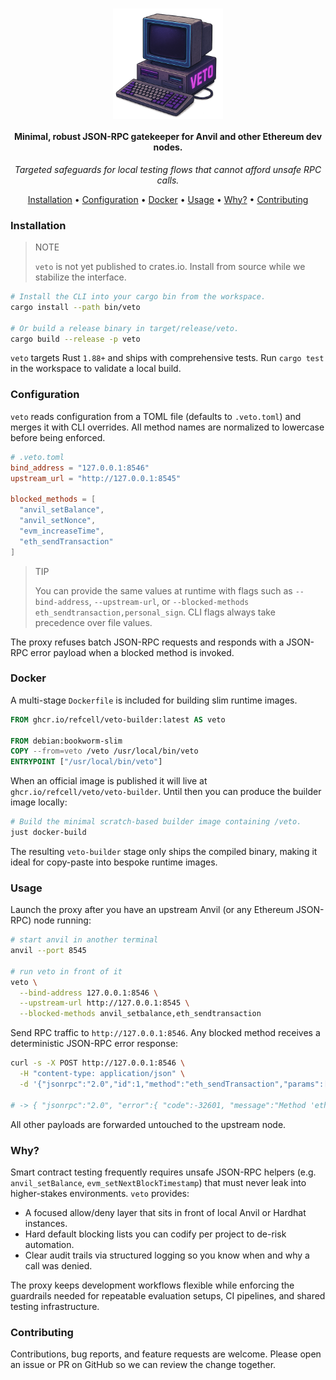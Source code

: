 <h1 align="center">
  <img src="https://raw.githubusercontent.com/refcell/veto/main/assets/logo.png" alt="veto banner placeholder" width="35%" align="center">
</h1>

<h4 align="center">
  Minimal, robust JSON-RPC gatekeeper for Anvil and other Ethereum dev nodes.
</h4>

<p align="center">
  <em>Targeted safeguards for local testing flows that cannot afford unsafe RPC calls.</em>
</p>

<p align="center">
  <a href="#installation">Installation</a> •
  <a href="#configuration">Configuration</a> •
  <a href="#docker">Docker</a> •
  <a href="#usage">Usage</a> •
  <a href="#why">Why?</a> •
  <a href="#contributing">Contributing</a>
</p>

### Installation

> NOTE
>
> `veto` is not yet published to crates.io. Install from source while we stabilize the interface.

```sh
# Install the CLI into your cargo bin from the workspace.
cargo install --path bin/veto

# Or build a release binary in target/release/veto.
cargo build --release -p veto
```

`veto` targets Rust `1.88+` and ships with comprehensive tests. Run `cargo test` in the workspace to validate a local build.

### Configuration

`veto` reads configuration from a TOML file (defaults to `.veto.toml`) and merges it with CLI overrides. All method names are normalized to lowercase before being enforced.

```toml
# .veto.toml
bind_address = "127.0.0.1:8546"
upstream_url = "http://127.0.0.1:8545"

blocked_methods = [
  "anvil_setBalance",
  "anvil_setNonce",
  "evm_increaseTime",
  "eth_sendTransaction"
]
```

> TIP
>
> You can provide the same values at runtime with flags such as `--bind-address`, `--upstream-url`, or `--blocked-methods eth_sendtransaction,personal_sign`. CLI flags always take precedence over file values.

The proxy refuses batch JSON-RPC requests and responds with a JSON-RPC error payload when a blocked method is invoked.

### Docker

A multi-stage `Dockerfile` is included for building slim runtime images.

```dockerfile
FROM ghcr.io/refcell/veto-builder:latest AS veto

FROM debian:bookworm-slim
COPY --from=veto /veto /usr/local/bin/veto
ENTRYPOINT ["/usr/local/bin/veto"]
```

When an official image is published it will live at `ghcr.io/refcell/veto/veto-builder`. Until then you can produce the builder image locally:

```sh
# Build the minimal scratch-based builder image containing /veto.
just docker-build
```

The resulting `veto-builder` stage only ships the compiled binary, making it ideal for copy-paste into bespoke runtime images.

### Usage

Launch the proxy after you have an upstream Anvil (or any Ethereum JSON-RPC) node running:

```sh
# start anvil in another terminal
anvil --port 8545

# run veto in front of it
veto \
  --bind-address 127.0.0.1:8546 \
  --upstream-url http://127.0.0.1:8545 \
  --blocked-methods anvil_setbalance,eth_sendtransaction
```

Send RPC traffic to `http://127.0.0.1:8546`. Any blocked method receives a deterministic JSON-RPC error response:

```sh
curl -s -X POST http://127.0.0.1:8546 \
  -H "content-type: application/json" \
  -d '{"jsonrpc":"2.0","id":1,"method":"eth_sendTransaction","params":[]}'

# -> { "jsonrpc":"2.0", "error":{ "code":-32601, "message":"Method 'eth_sendTransaction' blocked by veto proxy" }, "id":1 }
```

All other payloads are forwarded untouched to the upstream node.

### Why?

Smart contract testing frequently requires unsafe JSON-RPC helpers (e.g. `anvil_setBalance`, `evm_setNextBlockTimestamp`) that must never leak into higher-stakes environments. `veto` provides:

- A focused allow/deny layer that sits in front of local Anvil or Hardhat instances.
- Hard default blocking lists you can codify per project to de-risk automation.
- Clear audit trails via structured logging so you know when and why a call was denied.

The proxy keeps development workflows flexible while enforcing the guardrails needed for repeatable evaluation setups, CI pipelines, and shared testing infrastructure.

### Contributing

Contributions, bug reports, and feature requests are welcome. Please open an issue or PR on GitHub so we can review the change together.
